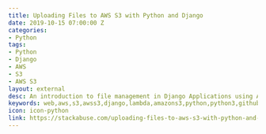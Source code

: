 ```yaml
---
title: Uploading Files to AWS S3 with Python and Django
date: 2019-10-15 07:00:00 Z
categories:
- Python
tags:
- Python
- Django
- AWS
- S3
- AWS S3
layout: external
desc: An introduction to file management in Django Applications using AWS S3
keywords: web,aws,s3,awss3,django,lambda,amazons3,python,python3,github,website,blog,easy
icon: icon-python
link: https://stackabuse.com/uploading-files-to-aws-s3-with-python-and-django/
---
```


